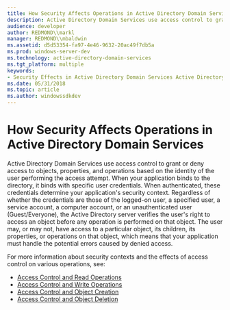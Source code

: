 ```yaml
---
title: How Security Affects Operations in Active Directory Domain Services
description: Active Directory Domain Services use access control to grant or deny access to objects, properties, and operations based on the identity of the user performing the access attempt.
audience: developer
author: REDMOND\\markl
manager: REDMOND\\mbaldwin
ms.assetid: d5d53354-fa97-4e46-9632-20ac49f7db5a
ms.prod: windows-server-dev
ms.technology: active-directory-domain-services
ms.tgt_platform: multiple
keywords:
- Security Effects in Active Directory Domain Services Active Directory
ms.date: 05/31/2018
ms.topic: article
ms.author: windowssdkdev
---
```


# How Security Affects Operations in Active Directory Domain Services

Active Directory Domain Services use access control to grant or deny access to objects, properties, and operations based on the identity of the user performing the access attempt. When your application binds to the directory, it binds with specific user credentials. When authenticated, these credentials determine your application's security context. Regardless of whether the credentials are those of the logged-on user, a specified user, a service account, a computer account, or an unauthenticated user (Guest/Everyone), the Active Directory server verifies the user's right to access an object before any operation is performed on that object. The user may, or may not, have access to a particular object, its children, its properties, or operations on that object, which means that your application must handle the potential errors caused by denied access.

For more information about security contexts and the effects of access control on various operations, see:

-   [Access Control and Read Operations](access-control-and-read-operations.md)
-   [Access Control and Write Operations](access-control-and-write-operations.md)
-   [Access Control and Object Creation](access-control-and-object-creation.md)
-   [Access Control and Object Deletion](access-control-and-object-deletion.md)

 

 




